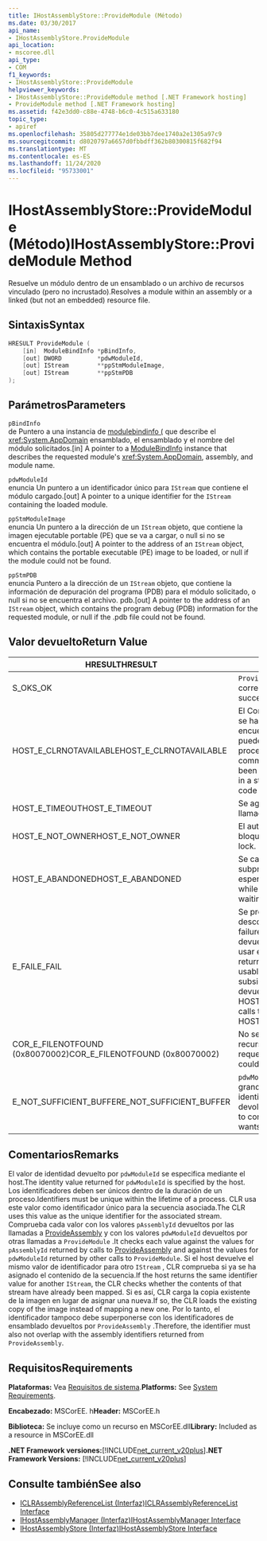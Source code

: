 ```yaml
---
title: IHostAssemblyStore::ProvideModule (Método)
ms.date: 03/30/2017
api_name:
- IHostAssemblyStore.ProvideModule
api_location:
- mscoree.dll
api_type:
- COM
f1_keywords:
- IHostAssemblyStore::ProvideModule
helpviewer_keywords:
- IHostAssemblyStore::ProvideModule method [.NET Framework hosting]
- ProvideModule method [.NET Framework hosting]
ms.assetid: f42e3dd0-c88e-4748-b6c0-4c515a633180
topic_type:
- apiref
ms.openlocfilehash: 35805d277774e1de03bb7dee1740a2e1305a97c9
ms.sourcegitcommit: d8020797a6657d0fbbdff362b80300815f682f94
ms.translationtype: MT
ms.contentlocale: es-ES
ms.lasthandoff: 11/24/2020
ms.locfileid: "95733001"
---
```

# <a name="ihostassemblystoreprovidemodule-method"></a><span data-ttu-id="1e8d9-102">IHostAssemblyStore::ProvideModule (Método)</span><span class="sxs-lookup"><span data-stu-id="1e8d9-102">IHostAssemblyStore::ProvideModule Method</span></span>

<span data-ttu-id="1e8d9-103">Resuelve un módulo dentro de un ensamblado o un archivo de recursos vinculado (pero no incrustado).</span><span class="sxs-lookup"><span data-stu-id="1e8d9-103">Resolves a module within an assembly or a linked (but not an embedded) resource file.</span></span>  
  
## <a name="syntax"></a><span data-ttu-id="1e8d9-104">Sintaxis</span><span class="sxs-lookup"><span data-stu-id="1e8d9-104">Syntax</span></span>  
  
```cpp  
HRESULT ProvideModule (  
    [in]  ModuleBindInfo *pBindInfo,  
    [out] DWORD          *pdwModuleId,  
    [out] IStream        **ppStmModuleImage,  
    [out] IStream        **ppStmPDB  
);  
```  
  
## <a name="parameters"></a><span data-ttu-id="1e8d9-105">Parámetros</span><span class="sxs-lookup"><span data-stu-id="1e8d9-105">Parameters</span></span>  

 `pBindInfo`  
 <span data-ttu-id="1e8d9-106">de Puntero a una instancia de [modulebindinfo (](modulebindinfo-structure.md) que describe el <xref:System.AppDomain> ensamblado, el ensamblado y el nombre del módulo solicitados.</span><span class="sxs-lookup"><span data-stu-id="1e8d9-106">[in] A pointer to a [ModuleBindInfo](modulebindinfo-structure.md) instance that describes the requested module's <xref:System.AppDomain>, assembly, and module name.</span></span>  
  
 `pdwModuleId`  
 <span data-ttu-id="1e8d9-107">enuncia Un puntero a un identificador único para `IStream` que contiene el módulo cargado.</span><span class="sxs-lookup"><span data-stu-id="1e8d9-107">[out] A pointer to a unique identifier for the `IStream` containing the loaded module.</span></span>  
  
 `ppStmModuleImage`  
 <span data-ttu-id="1e8d9-108">enuncia Un puntero a la dirección de un `IStream` objeto, que contiene la imagen ejecutable portable (PE) que se va a cargar, o null si no se encuentra el módulo.</span><span class="sxs-lookup"><span data-stu-id="1e8d9-108">[out] A pointer to the address of an `IStream` object, which contains the portable executable (PE) image to be loaded, or null if the module could not be found.</span></span>  
  
 `ppStmPDB`  
 <span data-ttu-id="1e8d9-109">enuncia Puntero a la dirección de un `IStream` objeto, que contiene la información de depuración del programa (PDB) para el módulo solicitado, o null si no se encuentra el archivo. pdb.</span><span class="sxs-lookup"><span data-stu-id="1e8d9-109">[out] A pointer to the address of an `IStream` object, which contains the program debug (PDB) information for the requested module, or null if the .pdb file could not be found.</span></span>  
  
## <a name="return-value"></a><span data-ttu-id="1e8d9-110">Valor devuelto</span><span class="sxs-lookup"><span data-stu-id="1e8d9-110">Return Value</span></span>  
  
|<span data-ttu-id="1e8d9-111">HRESULT</span><span class="sxs-lookup"><span data-stu-id="1e8d9-111">HRESULT</span></span>|<span data-ttu-id="1e8d9-112">Descripción</span><span class="sxs-lookup"><span data-stu-id="1e8d9-112">Description</span></span>|  
|-------------|-----------------|  
|<span data-ttu-id="1e8d9-113">S_OK</span><span class="sxs-lookup"><span data-stu-id="1e8d9-113">S_OK</span></span>|<span data-ttu-id="1e8d9-114">`ProvideModule` se devolvió correctamente.</span><span class="sxs-lookup"><span data-stu-id="1e8d9-114">`ProvideModule` returned successfully.</span></span>|  
|<span data-ttu-id="1e8d9-115">HOST_E_CLRNOTAVAILABLE</span><span class="sxs-lookup"><span data-stu-id="1e8d9-115">HOST_E_CLRNOTAVAILABLE</span></span>|<span data-ttu-id="1e8d9-116">El Common Language Runtime (CLR) no se ha cargado en un proceso o el CLR se encuentra en un estado en el que no puede ejecutar código administrado ni procesar la llamada correctamente.</span><span class="sxs-lookup"><span data-stu-id="1e8d9-116">The common language runtime (CLR) has not been loaded into a process, or the CLR is in a state in which it cannot run managed code or process the call successfully.</span></span>|  
|<span data-ttu-id="1e8d9-117">HOST_E_TIMEOUT</span><span class="sxs-lookup"><span data-stu-id="1e8d9-117">HOST_E_TIMEOUT</span></span>|<span data-ttu-id="1e8d9-118">Se agotó el tiempo de espera de la llamada.</span><span class="sxs-lookup"><span data-stu-id="1e8d9-118">The call timed out.</span></span>|  
|<span data-ttu-id="1e8d9-119">HOST_E_NOT_OWNER</span><span class="sxs-lookup"><span data-stu-id="1e8d9-119">HOST_E_NOT_OWNER</span></span>|<span data-ttu-id="1e8d9-120">El autor de la llamada no posee el bloqueo.</span><span class="sxs-lookup"><span data-stu-id="1e8d9-120">The caller does not own the lock.</span></span>|  
|<span data-ttu-id="1e8d9-121">HOST_E_ABANDONED</span><span class="sxs-lookup"><span data-stu-id="1e8d9-121">HOST_E_ABANDONED</span></span>|<span data-ttu-id="1e8d9-122">Se canceló un evento mientras un subproceso o fibra bloqueados estaba esperando en él.</span><span class="sxs-lookup"><span data-stu-id="1e8d9-122">An event was canceled while a blocked thread or fiber was waiting on it.</span></span>|  
|<span data-ttu-id="1e8d9-123">E_FAIL</span><span class="sxs-lookup"><span data-stu-id="1e8d9-123">E_FAIL</span></span>|<span data-ttu-id="1e8d9-124">Se produjo un error grave desconocido.</span><span class="sxs-lookup"><span data-stu-id="1e8d9-124">An unknown catastrophic failure occurred.</span></span> <span data-ttu-id="1e8d9-125">Cuando un método devuelve E_FAIL, CLR ya no se puede usar en el proceso.</span><span class="sxs-lookup"><span data-stu-id="1e8d9-125">When a method returns E_FAIL, the CLR is no longer usable within the process.</span></span> <span data-ttu-id="1e8d9-126">Las llamadas subsiguientes a métodos de hospedaje devuelven HOST_E_CLRNOTAVAILABLE.</span><span class="sxs-lookup"><span data-stu-id="1e8d9-126">Subsequent calls to hosting methods return HOST_E_CLRNOTAVAILABLE.</span></span>|  
|<span data-ttu-id="1e8d9-127">COR_E_FILENOTFOUND (0x80070002)</span><span class="sxs-lookup"><span data-stu-id="1e8d9-127">COR_E_FILENOTFOUND (0x80070002)</span></span>|<span data-ttu-id="1e8d9-128">No se encontró el ensamblado o el recurso vinculado solicitado.</span><span class="sxs-lookup"><span data-stu-id="1e8d9-128">The requested assembly or linked resource could not be located.</span></span>|  
|<span data-ttu-id="1e8d9-129">E_NOT_SUFFICIENT_BUFFER</span><span class="sxs-lookup"><span data-stu-id="1e8d9-129">E_NOT_SUFFICIENT_BUFFER</span></span>|<span data-ttu-id="1e8d9-130">`pdwModuleId` no es lo suficientemente grande como para contener el identificador que el host desea devolver.</span><span class="sxs-lookup"><span data-stu-id="1e8d9-130">`pdwModuleId` is not large enough to contain the identifier that the host wants to return.</span></span>|  
  
## <a name="remarks"></a><span data-ttu-id="1e8d9-131">Comentarios</span><span class="sxs-lookup"><span data-stu-id="1e8d9-131">Remarks</span></span>  

 <span data-ttu-id="1e8d9-132">El valor de identidad devuelto por `pdwModuleId` se especifica mediante el host.</span><span class="sxs-lookup"><span data-stu-id="1e8d9-132">The identity value returned for `pdwModuleId` is specified by the host.</span></span> <span data-ttu-id="1e8d9-133">Los identificadores deben ser únicos dentro de la duración de un proceso.</span><span class="sxs-lookup"><span data-stu-id="1e8d9-133">Identifiers must be unique within the lifetime of a process.</span></span> <span data-ttu-id="1e8d9-134">CLR usa este valor como identificador único para la secuencia asociada.</span><span class="sxs-lookup"><span data-stu-id="1e8d9-134">The CLR uses this value as the unique identifier for the associated stream.</span></span> <span data-ttu-id="1e8d9-135">Comprueba cada valor con los valores `pAssemblyId` devueltos por las llamadas a [ProvideAssembly](ihostassemblystore-provideassembly-method.md) y con los valores `pdwModuleId` devueltos por otras llamadas a `ProvideModule` .</span><span class="sxs-lookup"><span data-stu-id="1e8d9-135">It checks each value against the values for `pAssemblyId` returned by calls to [ProvideAssembly](ihostassemblystore-provideassembly-method.md) and against the values for `pdwModuleId` returned by other calls to `ProvideModule`.</span></span> <span data-ttu-id="1e8d9-136">Si el host devuelve el mismo valor de identificador para otro `IStream` , CLR comprueba si ya se ha asignado el contenido de la secuencia.</span><span class="sxs-lookup"><span data-stu-id="1e8d9-136">If the host returns the same identifier value for another `IStream`, the CLR checks whether the contents of that stream have already been mapped.</span></span> <span data-ttu-id="1e8d9-137">Si es así, CLR carga la copia existente de la imagen en lugar de asignar una nueva.</span><span class="sxs-lookup"><span data-stu-id="1e8d9-137">If so, the CLR loads the existing copy of the image instead of mapping a new one.</span></span> <span data-ttu-id="1e8d9-138">Por lo tanto, el identificador tampoco debe superponerse con los identificadores de ensamblado devueltos por `ProvideAssembly` .</span><span class="sxs-lookup"><span data-stu-id="1e8d9-138">Therefore, the identifier must also not overlap with the assembly identifiers returned from `ProvideAssembly`.</span></span>  
  
## <a name="requirements"></a><span data-ttu-id="1e8d9-139">Requisitos</span><span class="sxs-lookup"><span data-stu-id="1e8d9-139">Requirements</span></span>  

 <span data-ttu-id="1e8d9-140">**Plataformas:** Vea [Requisitos de sistema](../../get-started/system-requirements.md).</span><span class="sxs-lookup"><span data-stu-id="1e8d9-140">**Platforms:** See [System Requirements](../../get-started/system-requirements.md).</span></span>  
  
 <span data-ttu-id="1e8d9-141">**Encabezado:** MSCorEE. h</span><span class="sxs-lookup"><span data-stu-id="1e8d9-141">**Header:** MSCorEE.h</span></span>  
  
 <span data-ttu-id="1e8d9-142">**Biblioteca:** Se incluye como un recurso en MSCorEE.dll</span><span class="sxs-lookup"><span data-stu-id="1e8d9-142">**Library:** Included as a resource in MSCorEE.dll</span></span>  
  
 <span data-ttu-id="1e8d9-143">**.NET Framework versiones:**[!INCLUDE[net_current_v20plus](../../../../includes/net-current-v20plus-md.md)]</span><span class="sxs-lookup"><span data-stu-id="1e8d9-143">**.NET Framework Versions:** [!INCLUDE[net_current_v20plus](../../../../includes/net-current-v20plus-md.md)]</span></span>  
  
## <a name="see-also"></a><span data-ttu-id="1e8d9-144">Consulte también</span><span class="sxs-lookup"><span data-stu-id="1e8d9-144">See also</span></span>

- [<span data-ttu-id="1e8d9-145">ICLRAssemblyReferenceList (Interfaz)</span><span class="sxs-lookup"><span data-stu-id="1e8d9-145">ICLRAssemblyReferenceList Interface</span></span>](iclrassemblyreferencelist-interface.md)
- [<span data-ttu-id="1e8d9-146">IHostAssemblyManager (Interfaz)</span><span class="sxs-lookup"><span data-stu-id="1e8d9-146">IHostAssemblyManager Interface</span></span>](ihostassemblymanager-interface.md)
- [<span data-ttu-id="1e8d9-147">IHostAssemblyStore (Interfaz)</span><span class="sxs-lookup"><span data-stu-id="1e8d9-147">IHostAssemblyStore Interface</span></span>](ihostassemblystore-interface.md)
